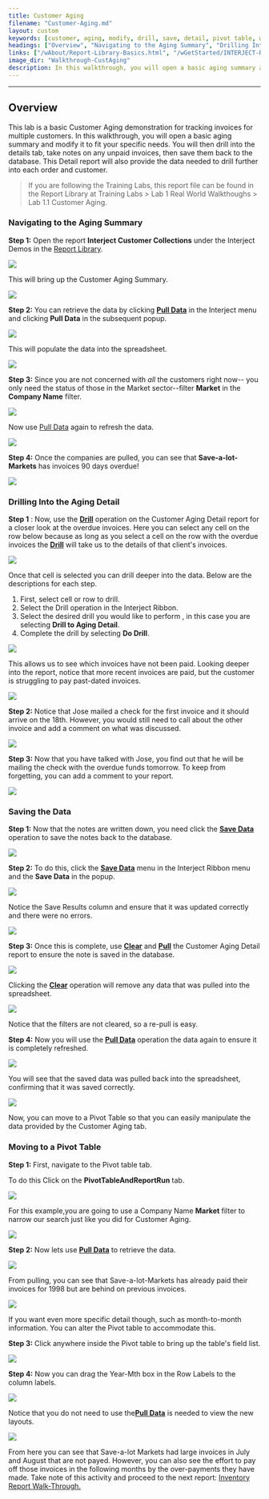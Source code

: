 ```yaml
---
title: Customer Aging
filename: "Customer-Aging.md"
layout: custom
keywords: [customer, aging, modify, drill, save, detail, pivot table, walkthrough]
headings: ["Overview", "Navigating to the Aging Summary", "Drilling Into the Aging Detail", "Saving the Data", "Moving to a Pivot Table"]
links: ["/wAbout/Report-Library-Basics.html", "/wGetStarted/INTERJECT-Ribbon-Menu-Items.html#pull-data", "/wGetStarted/INTERJECT-Ribbon-Menu-Items.html#pull-data", "/wGetStarted/INTERJECT-Ribbon-Menu-Items.html#drill-on-data", "/wGetStarted/INTERJECT-Ribbon-Menu-Items.html#drill-on-data", "/wGetStarted/INTERJECT-Ribbon-Menu-Items.html#save-data", "/wGetStarted/INTERJECT-Ribbon-Menu-Items.html#save-data", "/wGetStarted/INTERJECT-Ribbon-Menu-Items.html#pull-data", "/wGetStarted/INTERJECT-Ribbon-Menu-Items.html#pull-data", "/wGetStarted/INTERJECT-Ribbon-Menu-Items.html#pull-data", "/wGetStarted/INTERJECT-Ribbon-Menu-Items.html#pull-data", "/wGetStarted/INTERJECT-Ribbon-Menu-Items.html#pull-data", "/wGetStarted/INTERJECT-Ribbon-Menu-Items.html#pull-data", "/wAbout/Inventory-Reports.html"]
image_dir: "Walkthrough-CustAging"
description: In this walkthrough, you will open a basic aging summary and modify it to fit your specific needs. You will then drill into the details tab, take notes on any unpaid invoices, then save them back to the database.
---
```

* * *

## Overview

This lab is a basic Customer Aging demonstration for tracking invoices for multiple customers. In this walkthrough, you will open a basic aging summary and modify it to fit your specific needs. You will then drill into the details tab, take notes on any unpaid invoices, then save them back to the database. This Detail report will also provide the data needed to drill further into each order and customer.

<blockquote class=lab_info>
 If you are following the Training Labs, this report file can be found in the Report Library at Training Labs > Lab 1 Real World Walkthoughs > Lab 1.1 Customer Aging.
</blockquote>

### Navigating to the Aging Summary

**Step 1:** Open the report **Interject Customer Collections** under the Interject Demos in the [Report Library](/wAbout/Report-Library-Basics.html).

![](/images/Walkthrough-CustAging/01.png)
<br>

This will bring up the Customer Aging Summary.

![](/images/Walkthrough-CustAging/02.png)
<br>

**Step 2:** You can retrieve the data by clicking [**Pull Data**](/wGetStarted/INTERJECT-Ribbon-Menu-Items.html#pull-data) in the Interject menu and clicking **Pull Data** in the subsequent popup.

![](/images/Walkthrough-CustAging/03.png)
<br>

This will populate the data into the spreadsheet.

![](/images/Walkthrough-CustAging/04.png)
<br>

**Step 3:** Since you are not concerned with _all_ the customers right now-- you only need the status of those in the Market sector--filter **Market** in the **Company Name** filter.

![](/images/Walkthrough-CustAging/05.png)
<br>

Now use [Pull Data](/wGetStarted/INTERJECT-Ribbon-Menu-Items.html#pull-data) again to refresh the data.

![](/images/Walkthrough-CustAging/06.png)
<br>

**Step 4:** Once the companies are pulled, you can see that **Save-a-lot-Markets** has invoices 90 days overdue!

![](/images/Walkthrough-CustAging/07.png)
<br>

### Drilling Into the Aging Detail

**Step 1** : Now, use the [**Drill**](/wGetStarted/INTERJECT-Ribbon-Menu-Items.html#drill-on-data) operation on the Customer Aging Detail report for a closer look at the overdue invoices. Here you can select any cell on the row below because as long as you select a cell on the row with the overdue invoices the [**Drill**](/wGetStarted/INTERJECT-Ribbon-Menu-Items.html#drill-on-data) will take us to the details of that client's invoices.

![](/images/Walkthrough-CustAging/08.png)
<br>

Once that cell is selected you can drill deeper into the data. Below are the descriptions for each step.

 1. First, select cell or row to drill.
 2. Select the Drill operation in the Interject Ribbon.
 3. Select the desired drill you would like to perform , in this case you are selecting **Drill to Aging Detail**.
 4. Complete the drill by selecting **Do Drill**.

![](/images/Walkthrough-CustAging/09.png)
<br>

This allows us to see which invoices have not been paid. Looking deeper into the report, notice that more recent invoices are paid, but the customer is struggling to pay past-dated invoices.

![](/images/Walkthrough-CustAging/10.png)
<br>

**Step 2:** Notice that Jose mailed a check for the first invoice and it should arrive on the 18th. However, you would still need to call about the other invoice and add a comment on what was discussed.

![](/images/Walkthrough-CustAging/11.png)
<br>

**Step 3:** Now that you have talked with Jose, you find out that he will be mailing the check with the overdue funds tomorrow. To keep from forgetting, you can add a comment to your report.

![](/images/Walkthrough-CustAging/12.png)
<br>

### Saving the Data

**Step 1:** Now that the notes are written down, you need click the [**Save Data**](/wGetStarted/INTERJECT-Ribbon-Menu-Items.html#save-data) operation to save the notes back to the database.

![](/images/Walkthrough-CustAging/13.png)
<br>

**Step 2:** To do this, click the [**Save Data**](/wGetStarted/INTERJECT-Ribbon-Menu-Items.html#save-data) menu in the Interject Ribbon menu and the **Save Data** in the popup.

![](/images/Walkthrough-CustAging/14.png)
<br>

Notice the Save Results column and ensure that it was updated correctly and there were no errors.

![](/images/Walkthrough-CustAging/15.png)
<br>

**Step 3:** Once this is complete, use [**Clear**](/wGetStarted/INTERJECT-Ribbon-Menu-Items.html#pull-data) and [**Pull**](/wGetStarted/INTERJECT-Ribbon-Menu-Items.html#pull-data) the Customer Aging Detail report to ensure the note is saved in the database.

![](/images/Walkthrough-CustAging/16.png)
<br>

Clicking the [**Clear**](/wGetStarted/INTERJECT-Ribbon-Menu-Items.html#pull-data) operation will remove any data that was pulled into the spreadsheet.

![](/images/Walkthrough-CustAging/17.png)
<br>

Notice that the filters are not cleared, so a re-pull is easy.

**Step 4:** Now you will use the [**Pull Data**](/wGetStarted/INTERJECT-Ribbon-Menu-Items.html#pull-data) operation the data again to ensure it is completely refreshed.

![](/images/Walkthrough-CustAging/18.png)
<br>

You will see that the saved data was pulled back into the spreadsheet, confirming that it was saved correctly.

![](/images/Walkthrough-CustAging/19.png)
<br>

Now, you can move to a Pivot Table so that you can easily manipulate the data provided by the Customer Aging tab.

### Moving to a Pivot Table

**Step 1:** First, navigate to the Pivot table tab.

To do this Click on the **PivotTableAndReportRun** tab.

![](/images/Walkthrough-CustAging/20.png)
<br>

For this example,you are going to use a Company Name **Market** filter to narrow our search just like you did for Customer Aging.

![](/images/Walkthrough-CustAging/21.png)
<br>

**Step 2:** Now lets use [**Pull Data**](/wGetStarted/INTERJECT-Ribbon-Menu-Items.html#pull-data) to retrieve the data.

![](/images/Walkthrough-CustAging/22.png)
<br>

From pulling, you can see that Save-a-lot-Markets has already paid their invoices for 1998 but are behind on previous invoices.

![](/images/Walkthrough-CustAging/23.png)
<br>

If you want even more specific detail though, such as month-to-month information. You can alter the Pivot table to accommodate this.

**Step 3:** Click anywhere inside the Pivot table to bring up the table's field list.

![](/images/Walkthrough-CustAging/24.png)
<br>

**Step 4:** Now you can drag the Year-Mth box in the Row Labels to the column labels.

![](/images/Walkthrough-CustAging/25.gif)
<br>

Notice that you do not need to use the[**Pull Data**](/wGetStarted/INTERJECT-Ribbon-Menu-Items.html#pull-data) is needed to view the new layouts.

![](/images/Walkthrough-CustAging/26.png)
<br>

From here you can see that Save-a-lot Markets had large invoices in July and August that are not payed. However, you can also see the effort to pay off those invoices in the following months by the over-payments they have made. Take note of this activity and proceed to the next report: [Inventory Report Walk-Through.](/wAbout/Inventory-Reports.html)
